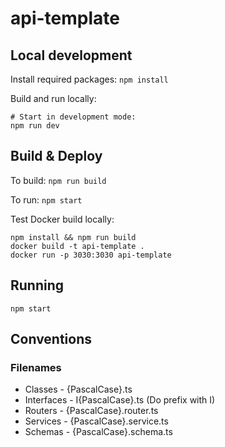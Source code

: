 # api-template

## Local development

Install required packages: `npm install`

Build and run locally:

```
# Start in development mode:
npm run dev
```

## Build & Deploy

To build: `npm run build`

To run: `npm start`

Test Docker build locally:

```
npm install && npm run build
docker build -t api-template .
docker run -p 3030:3030 api-template
```

## Running

```
npm start
```

## Conventions

### Filenames

- Classes - {PascalCase}.ts
- Interfaces - I{PascalCase}.ts (Do prefix with I)
- Routers - {PascalCase}.router.ts
- Services - {PascalCase}.service.ts
- Schemas - {PascalCase}.schema.ts
